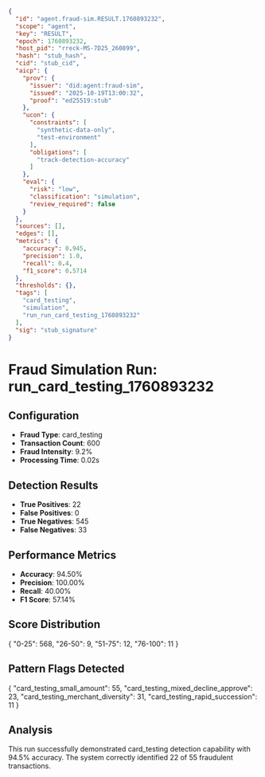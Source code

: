 ```json
{
  "id": "agent.fraud-sim.RESULT.1760893232",
  "scope": "agent",
  "key": "RESULT",
  "epoch": 1760893232,
  "host_pid": "rreck-MS-7D25_260899",
  "hash": "stub_hash",
  "cid": "stub_cid",
  "aicp": {
    "prov": {
      "issuer": "did:agent:fraud-sim",
      "issued": "2025-10-19T13:00:32",
      "proof": "ed25519:stub"
    },
    "ucon": {
      "constraints": [
        "synthetic-data-only",
        "test-environment"
      ],
      "obligations": [
        "track-detection-accuracy"
      ]
    },
    "eval": {
      "risk": "low",
      "classification": "simulation",
      "review_required": false
    }
  },
  "sources": [],
  "edges": [],
  "metrics": {
    "accuracy": 0.945,
    "precision": 1.0,
    "recall": 0.4,
    "f1_score": 0.5714
  },
  "thresholds": {},
  "tags": [
    "card_testing",
    "simulation",
    "run_run_card_testing_1760893232"
  ],
  "sig": "stub_signature"
}
```

# Fraud Simulation Run: run_card_testing_1760893232

## Configuration
- **Fraud Type**: card_testing
- **Transaction Count**: 600
- **Fraud Intensity**: 9.2%
- **Processing Time**: 0.02s

## Detection Results
- **True Positives**: 22
- **False Positives**: 0
- **True Negatives**: 545
- **False Negatives**: 33

## Performance Metrics
- **Accuracy**: 94.50%
- **Precision**: 100.00%
- **Recall**: 40.00%
- **F1 Score**: 57.14%

## Score Distribution
{
  "0-25": 568,
  "26-50": 9,
  "51-75": 12,
  "76-100": 11
}

## Pattern Flags Detected
{
  "card_testing_small_amount": 55,
  "card_testing_mixed_decline_approve": 23,
  "card_testing_merchant_diversity": 31,
  "card_testing_rapid_succession": 11
}

## Analysis
This run successfully demonstrated card_testing detection capability with 94.5% accuracy.
The system correctly identified 22 of 55 fraudulent transactions.

